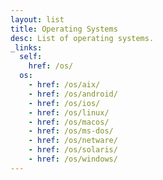 ```yaml
---
layout: list
title: Operating Systems
desc: List of operating systems.
_links:
  self:
    href: /os/
  os:
    - href: /os/aix/
    - href: /os/android/
    - href: /os/ios/
    - href: /os/linux/
    - href: /os/macos/
    - href: /os/ms-dos/
    - href: /os/netware/
    - href: /os/solaris/
    - href: /os/windows/
---
```

